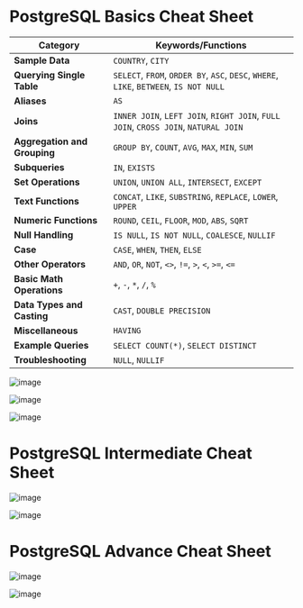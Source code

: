 # PostgreSQL Basics Cheat Sheet
| **Category**                | **Keywords/Functions**                                           |
|-----------------------------|------------------------------------------------------------------|
| **Sample Data**             | `COUNTRY`, `CITY`                                               |
| **Querying Single Table**   | `SELECT`, `FROM`, `ORDER BY`, `ASC`, `DESC`, `WHERE`, `LIKE`, `BETWEEN`, `IS NOT NULL` |
| **Aliases**                 | `AS`                                                            |
| **Joins**                   | `INNER JOIN`, `LEFT JOIN`, `RIGHT JOIN`, `FULL JOIN`, `CROSS JOIN`, `NATURAL JOIN` |
| **Aggregation and Grouping**| `GROUP BY`, `COUNT`, `AVG`, `MAX`, `MIN`, `SUM`                 |
| **Subqueries**              | `IN`, `EXISTS`                                                  |
| **Set Operations**          | `UNION`, `UNION ALL`, `INTERSECT`, `EXCEPT`                     |
| **Text Functions**          | `CONCAT`, `LIKE`, `SUBSTRING`, `REPLACE`, `LOWER`, `UPPER`      |
| **Numeric Functions**       | `ROUND`, `CEIL`, `FLOOR`, `MOD`, `ABS`, `SQRT`                  |
| **Null Handling**           | `IS NULL`, `IS NOT NULL`, `COALESCE`, `NULLIF`                  |
| **Case**                    | `CASE`, `WHEN`, `THEN`, `ELSE`                                  |
| **Other Operators**         | `AND`, `OR`, `NOT`, `<>`, `!=`, `>`, `<`, `>=`, `<=`            |
| **Basic Math Operations**   | `+`, `-`, `*`, `/`, `%`                                         |
| **Data Types and Casting**  | `CAST`, `DOUBLE PRECISION`                                      |
| **Miscellaneous**           | `HAVING`                                                        |
| **Example Queries**         | `SELECT COUNT(*)`, `SELECT DISTINCT`                            |
| **Troubleshooting**         | `NULL`, `NULLIF`                                                |


![image](https://github.com/NguyenMav/Summary_SQL_PostgreSQL/assets/149219810/cf62454d-fe93-44e7-8de9-266661ba0038)

![image](https://github.com/NguyenMav/Summary_SQL_PostgreSQL/assets/149219810/28f19fc4-9627-49d3-8c0b-72b51a603c5d)

![image](https://github.com/NguyenMav/Summary_SQL_PostgreSQL/assets/149219810/e44c8697-e25e-4562-abf3-d23440a7ea9b)


# PostgreSQL Intermediate Cheat Sheet
![image](https://github.com/NguyenMav/Summary_SQL_PostgreSQL/assets/149219810/a7bca103-9b17-400f-a945-76baaff86906)

![image](https://github.com/NguyenMav/Summary_SQL_PostgreSQL/assets/149219810/db701c28-a23f-4f25-8232-bf0030e49b5c)


# PostgreSQL Advance Cheat Sheet
![image](https://github.com/NguyenMav/Summary_SQL_PostgreSQL/assets/149219810/058ab774-707a-4d8b-bba3-0ebbfd677a1c)

![image](https://github.com/NguyenMav/Summary_SQL_PostgreSQL/assets/149219810/a9fdc13d-b8e1-4858-b594-0bb78c0d339b)


